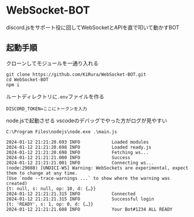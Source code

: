 # WebSocket-BOT
discord.jsをサポート役に回してWebSocketとAPIを直で叩いて動かすBOT

## 起動手順
クローンしてモジュールを一通り入れる
```
git clone https://github.com/KiRura/WebSocket-BOT.git
cd WebSocket-BOT
npm i
```
ルートディレクトリに`.env`ファイルを作る
```
DISCORD_TOKEN=ここにトークンを入力
```
node.jsで起動させる vscodeのデバッグでやった方がログが見やすい
```
C:\Program Files\nodejs\node.exe .\main.js

2024-01-12 21:21:20.693 INFO            Loaded modules
2024-01-12 21:21:20.698 INFO            Loaded ready.js
2024-01-12 21:21:20.698 INFO            Fetching ws...
2024-01-12 21:21:21.000 INFO            Success
2024-01-12 21:21:21.001 INFO            Connecting ws...
(node:29088) [UNDICI-WS] Warning: WebSockets are experimental, expect them to change at any time.
(Use `node --trace-warnings ...` to show where the warning was created)
{t: null, s: null, op: 10, d: {…}}
2024-01-12 21:21:21.315 INFO            Connected
2024-01-12 21:21:21.315 INFO            Successful login
{t: 'READY', s: 1, op: 0, d: {…}}
2024-01-12 21:21:21.608 INFO            Your Bot#1234 ALL READY
```